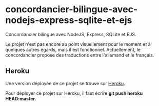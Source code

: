# concordancier-bilingue-avec-nodejs-express-sqlite-et-ejs

Concordancier bilingue avec NodeJS, Express, SQLite et EJS.

Le projet n'est pas encore au point visuellement pour le moment et à quelques autres égards, mais il est fonctionnel. Actuellement, le concordancier propose des traductions entre l'allemand et le français.

## Heroku

Une version déployée de ce projet se trouve sur [Heroku](https://concordancier-bilingue-tatoeba.herokuapp.com/).

Pour déployer ce projet sur Heroku, il faut écrire **git push heroku HEAD:master**.
